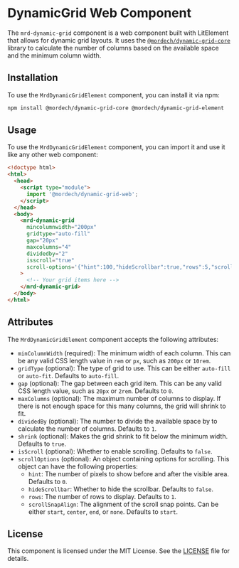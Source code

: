 # DynamicGrid Web Component

The `mrd-dynamic-grid` component is a web component built with LitElement that allows for dynamic grid layouts. It uses the [`@mordech/dynamic-grid-core`](https://www.npmjs.com/package/@mordech/dynamic-grid-core) library to calculate the number of columns based on the available space and the minimum column width.

## Installation

To use the `MrdDynamicGridElement` component, you can install it via npm:

```bash
npm install @mordech/dynamic-grid-core @mordech/dynamic-grid-element
```

## Usage

To use the `MrdDynamicGridElement` component, you can import it and use it like any other web component:

```html
<!doctype html>
<html>
  <head>
    <script type="module">
      import '@mordech/dynamic-grid-web';
    </script>
  </head>
  <body>
    <mrd-dynamic-grid
      mincolumnwidth="200px"
      gridtype="auto-fill"
      gap="20px"
      maxcolumns="4"
      dividedby="2"
      isscroll="true"
      scroll-options='{"hint":100,"hideScrollbar":true,"rows":5,"scrollSnapAlign":"start"}'
    >
      <!-- Your grid items here -->
    </mrd-dynamic-grid>
  </body>
</html>
```

## Attributes

The `MrdDynamicGridElement` component accepts the following attributes:

- `minColumnWidth` (required): The minimum width of each column. This can be any valid CSS length value in `rem` or `px`, such as `200px` or `10rem`.
- `gridType` (optional): The type of grid to use. This can be either `auto-fill` or `auto-fit`. Defaults to `auto-fill`.
- `gap` (optional): The gap between each grid item. This can be any valid CSS length value, such as `20px` or `2rem`. Defaults to `0`.
- `maxColumns` (optional): The maximum number of columns to display. If there is not enough space for this many columns, the grid will shrink to fit.
- `dividedBy` (optional): The number to divide the available space by to calculate the number of columns. Defaults to `1`.
- `shrink` (optional): Makes the grid shrink to fit below the minimum width. Defaults to `true`.
- `isScroll` (optional): Whether to enable scrolling. Defaults to `false`.
- `scrollOptions` (optional): An object containing options for scrolling. This object can have the following properties:
  - `hint`: The number of pixels to show before and after the visible area. Defaults to `0`.
  - `hideScrollbar`: Whether to hide the scrollbar. Defaults to `false`.
  - `rows`: The number of rows to display. Defaults to `1`.
  - `scrollSnapAlign`: The alignment of the scroll snap points. Can be either `start`, `center`, `end`, or `none`. Defaults to `start`.

## License

This component is licensed under the MIT License. See the [LICENSE](LICENSE) file for details.
